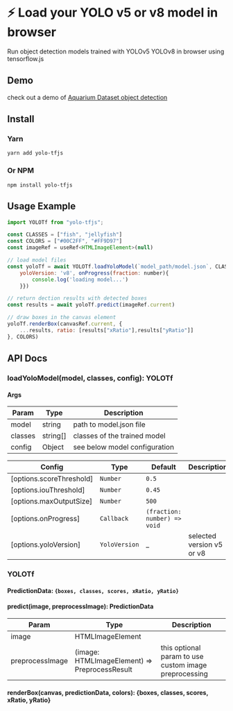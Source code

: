# ⚡️ Load your YOLO v5 or v8 model in browser

Run object detection models trained with YOLOv5 YOLOv8 in browser using tensorflow.js

## Demo
check out a demo of [Aquarium Dataset object detection](https://asouqi.github.io/yolo-tfjs) 

## Install

### Yarn
    yarn add yolo-tfjs
### Or NPM
    npm install yolo-tfjs

## Usage Example

```javascript
import YOLOTf from "yolo-tfjs";

const CLASSES = ["fish", "jellyfish"]
const COLORS = ["#00C2FF", "#FF9D97"]
const imageRef = useRef<HTMLImageElement>(null)

// load model files
const yoloTf = await YOLOTf.loadYoloModel(`model_path/model.json`, CLASSES, {
    yoloVersion: 'v8', onProgress(fraction: number){
        console.log('loading model...')
    }})

// return dection results with detected boxes
const results = await yoloTf.predict(imageRef.current)

// draw boxes in the canvas element
yoloTf.renderBox(canvasRef.current, {
    ...results, ratio: [results["xRatio"],results["yRatio"]]
}, COLORS)

```

## API Docs

### loadYoloModel(model, classes, config): YOLOTf

#### Args

Param | Type | Description
-- | -- | --
model | string | path to model.json file
classes | string[] | classes of the trained model
config | Object | see below model configuration

Config | Type | Default | Description
-- | -- | -- | --
| [options.scoreThreshold] | <code>Number</code> | <code>0.5</code> | |
| [options.iouThreshold] | <code>Number</code> | <code>0.45</code>  | |
| [options.maxOutputSize] | <code>Number</code> | <code>500</code>  | |
| [options.onProgress] | <code>Callback</code> | <code>(fraction: number) => void</code> | |
| [options.yoloVersion] | <code>YoloVersion</code> | _ | selected version v5 or v8 |

### YOLOTf
#### PredictionData: `{boxes, classes, scores, xRatio, yRatio}`

#### predict(image, preprocessImage): PredictionData

Param | Type | Description
-- | -- | --
image | HTMLImageElement |
preprocessImage | (image: HTMLImageElement) => PreprocessResult | this optional param to use custom image preprocessing 

#### renderBox(canvas, predictionData, colors): {boxes, classes, scores, xRatio, yRatio}
